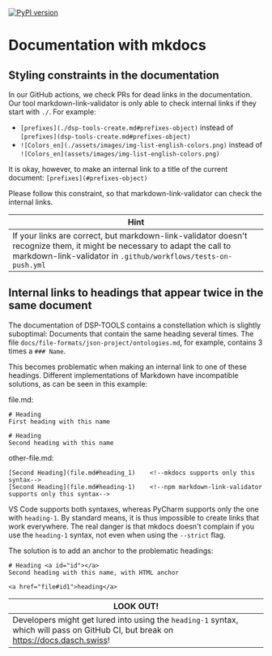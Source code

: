 [![PyPI version](https://badge.fury.io/py/dsp-tools.svg)](https://badge.fury.io/py/dsp-tools)

# Documentation with mkdocs

## Styling constraints in the documentation

In our GitHub actions, we check PRs for dead links in the documentation. 
Our tool markdown-link-validator is only able to check internal links
if they start with `./`. For example:

- `[prefixes](./dsp-tools-create.md#prefixes-object)` instead of `[prefixes](dsp-tools-create.md#prefixes-object)`
- `![Colors_en](./assets/images/img-list-english-colors.png)` instead of `![Colors_en](assets/images/img-list-english-colors.png)`

It is okay, however, to make an internal link to a title of the current document: `[prefixes](#prefixes-object)`

Please follow this constraint, so that markdown-link-validator can check the internal links.

| <center>Hint</center>                                                                                                                                                                      |
|:-------------------------------------------------------------------------------------------------------------------------------------------------------------------------------------------|
| If your links are correct, but markdown-link-validator doesn't recognize them, it might be necessary to adapt the call to markdown-link-validator in `.github/workflows/tests-on-push.yml` |



## Internal links to headings that appear twice in the same document

The documentation of DSP-TOOLS contains a constellation which is slightly suboptimal:
Documents that contain the same heading several times.
The file `docs/file-formats/json-project/ontologies.md`, for example, 
contains 3 times a `### Name`.

This becomes problematic when making an internal link to one of these headings.
Different implementations of Markdown have incompatible solutions, 
as can be seen in this example:

file.md:

```
# Heading
First heading with this name

# Heading
Second heading with this name
```

other-file.md:

```
[Second Heading](file.md#heading_1)    <!--mkdocs supports only this syntax-->
[Second Heading](file.md#heading-1)    <!--npm markdown-link-validator supports only this syntax-->
```

VS Code supports both syntaxes, whereas PyCharm supports only the one with `heading-1`.
By standard means, it is thus impossible to create links that work everywhere.
The real danger is that mkdocs doesn't complain if you use the `heading-1` syntax, 
not even when using the `--strict` flag.

The solution is to add an anchor to the problematic headings:

```
# Heading <a id="id"></a>
Second heading with this name, with HTML anchor

<a href="file#id1">heading</a>
```

| <center>LOOK OUT!</center>                                                                                                         |
|:-----------------------------------------------------------------------------------------------------------------------------------|
| Developers might get lured into using the `heading-1` syntax, which will pass on GitHub CI, but break on https://docs.dasch.swiss! |
